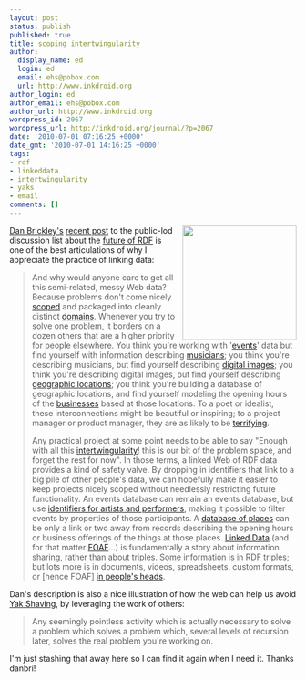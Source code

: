 ```yaml
---
layout: post
status: publish
published: true
title: scoping intertwingularity
author:
  display_name: ed
  login: ed
  email: ehs@pobox.com
  url: http://www.inkdroid.org
author_login: ed
author_email: ehs@pobox.com
author_url: http://www.inkdroid.org
wordpress_id: 2067
wordpress_url: http://inkdroid.org/journal/?p=2067
date: '2010-07-01 07:16:25 +0000'
date_gmt: '2010-07-01 14:16:25 +0000'
tags:
- rdf
- linkeddata
- intertwingularity
- yaks
- email
comments: []
---
```

<p><a href="http://www.flickr.com/photos/danbri/4030764915/"><img src="http://inkdroid.org/images/share-what-we-know.jpg" style="float: right; border: none; margin-left: 10px; width: 200px;" /></a></p>
<p><a href="http://danbri.org/words/">Dan Brickley's</a> <a href="http://lists.w3.org/Archives/Public/public-lod/2010Jul/0020.html">recent post</a> to the public-lod discussion list about the <a href="http://www.w3.org/2010/06/rdf-work-items/table">future of RDF</a> is one of the best articulations of why I appreciate the practice of linking data:</p>
<blockquote><p>
And why would anyone care to get all this semi-related, messy Web data? Because problems don't come nicely <a href="http://en.wikipedia.org/wiki/Scope_(project_management)">scoped</a> and packaged into cleanly distinct <a href="http://en.wikipedia.org/wiki/Domain_knowledge">domains</a>. Whenever you try to solve one problem, it borders on a dozen others that are a higher priority for people elsewhere. You think you're working with '<a href="http://www.w3.org/TR/rdfcal/">events</a>' data but find yourself with information describing <a href="http://musicontology.com/">musicians</a>; you think you're describing musicians, but find yourself describing <a href="http://www.w3.org/2003/12/exif/">digital images</a>; you think you're describing digital images, but find yourself describing <a href="http://www.geonames.org/ontology/">geographic locations</a>; you think you're building a database of geographic locations, and find yourself modeling the opening hours of the <a href="http://www.epimorphics.com/public/vocabulary/org.html">businesses</a> based at those locations. To a poet or idealist, these interconnections might be beautiful or inspiring; to a project manager or product manager, they are as likely to be <a href="http://browsertoolkit.com/fault-tolerance.png">terrifying</a>.</p>
<p>Any practical project at some point needs to be able to say "Enough with all this <a href="http://www.youtube.com/watch v=iE2A95HXP4Y">intertwingularity</a>! this is our bit of the problem space, and forget the rest for now". In those terms, a linked Web of RDF data provides a kind of safety valve. By dropping in identifiers that link to a big pile of other people's data, we can hopefully make it easier to keep projects nicely scoped without needlessly restricting future functionality. An events database can remain an events database, but use <a href="http://musicbrainz.org/">identifiers for artists and performers</a>, making it possible to filter events by properties of those participants. A <a href="http://geonames.org">database of places</a> can be only a link or two away from records describing the opening hours or business offerings of the things at those places. <a href="http://linkeddata.org">Linked Data</a> (and for that matter <a href="http://www.foaf-project.org/">FOAF</a>...) is fundamentally a story about information sharing, rather than about triples. Some information is in RDF triples; but lots more is in documents, videos, spreadsheets, custom formats, or [hence FOAF] <a href="http://en.wikipedia.org/wiki/Thought">in people's heads</a>.
</p></blockquote>
<p>Dan's description is also a nice illustration of how the web can help us avoid <a href="http://joi.ito.com/weblog/2005/03/05/yak-shaving.html">Yak Shaving</a>, by leveraging the work of others:</p>
<blockquote><p>
Any seemingly pointless activity which is actually necessary to solve a problem which solves a problem which, several levels of recursion later, solves the real problem you're working on.
</p></blockquote>
<p>I'm just stashing that away here so I can find it again when I need it. Thanks danbri!</p>
